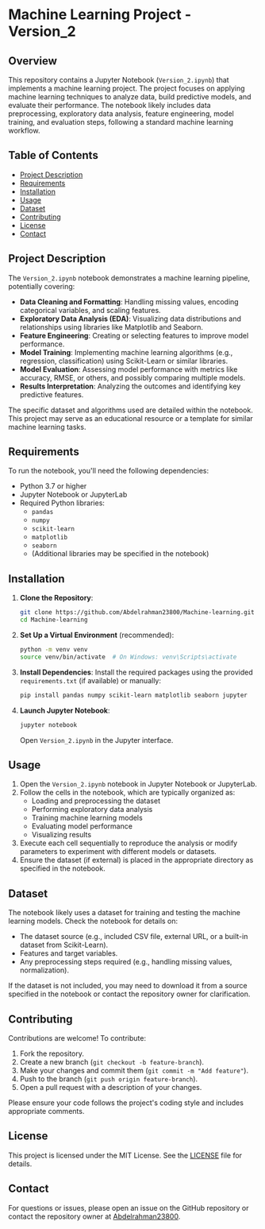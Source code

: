 # Machine Learning Project - Version_2

## Overview
This repository contains a Jupyter Notebook (`Version_2.ipynb`) that implements a machine learning project. The project focuses on applying machine learning techniques to analyze data, build predictive models, and evaluate their performance. The notebook likely includes data preprocessing, exploratory data analysis, feature engineering, model training, and evaluation steps, following a standard machine learning workflow.

## Table of Contents
- [Project Description](#project-description)
- [Requirements](#requirements)
- [Installation](#installation)
- [Usage](#usage)
- [Dataset](#dataset)
- [Contributing](#contributing)
- [License](#license)
- [Contact](#contact)

## Project Description
The `Version_2.ipynb` notebook demonstrates a machine learning pipeline, potentially covering:
- **Data Cleaning and Formatting**: Handling missing values, encoding categorical variables, and scaling features.
- **Exploratory Data Analysis (EDA)**: Visualizing data distributions and relationships using libraries like Matplotlib and Seaborn.
- **Feature Engineering**: Creating or selecting features to improve model performance.
- **Model Training**: Implementing machine learning algorithms (e.g., regression, classification) using Scikit-Learn or similar libraries.
- **Model Evaluation**: Assessing model performance with metrics like accuracy, RMSE, or others, and possibly comparing multiple models.
- **Results Interpretation**: Analyzing the outcomes and identifying key predictive features.

The specific dataset and algorithms used are detailed within the notebook. This project may serve as an educational resource or a template for similar machine learning tasks.

## Requirements
To run the notebook, you'll need the following dependencies:
- Python 3.7 or higher
- Jupyter Notebook or JupyterLab
- Required Python libraries:
  - `pandas`
  - `numpy`
  - `scikit-learn`
  - `matplotlib`
  - `seaborn`
  - (Additional libraries may be specified in the notebook)

## Installation
1. **Clone the Repository**:
   ```bash
   git clone https://github.com/Abdelrahman23800/Machine-learning.git
   cd Machine-learning
   ```

2. **Set Up a Virtual Environment** (recommended):
   ```bash
   python -m venv venv
   source venv/bin/activate  # On Windows: venv\Scripts\activate
   ```

3. **Install Dependencies**:
   Install the required packages using the provided `requirements.txt` (if available) or manually:
   ```bash
   pip install pandas numpy scikit-learn matplotlib seaborn jupyter
   ```

4. **Launch Jupyter Notebook**:
   ```bash
   jupyter notebook
   ```
   Open `Version_2.ipynb` in the Jupyter interface.

## Usage
1. Open the `Version_2.ipynb` notebook in Jupyter Notebook or JupyterLab.
2. Follow the cells in the notebook, which are typically organized as:
   - Loading and preprocessing the dataset
   - Performing exploratory data analysis
   - Training machine learning models
   - Evaluating model performance
   - Visualizing results
3. Execute each cell sequentially to reproduce the analysis or modify parameters to experiment with different models or datasets.
4. Ensure the dataset (if external) is placed in the appropriate directory as specified in the notebook.

## Dataset
The notebook likely uses a dataset for training and testing the machine learning models. Check the notebook for details on:
- The dataset source (e.g., included CSV file, external URL, or a built-in dataset from Scikit-Learn).
- Features and target variables.
- Any preprocessing steps required (e.g., handling missing values, normalization).

If the dataset is not included, you may need to download it from a source specified in the notebook or contact the repository owner for clarification.

## Contributing
Contributions are welcome! To contribute:
1. Fork the repository.
2. Create a new branch (`git checkout -b feature-branch`).
3. Make your changes and commit them (`git commit -m "Add feature"`).
4. Push to the branch (`git push origin feature-branch`).
5. Open a pull request with a description of your changes.

Please ensure your code follows the project's coding style and includes appropriate comments.

## License
This project is licensed under the MIT License. See the [LICENSE](LICENSE) file for details.

## Contact
For questions or issues, please open an issue on the GitHub repository or contact the repository owner at [Abdelrahman23800](https://github.com/Abdelrahman23800).